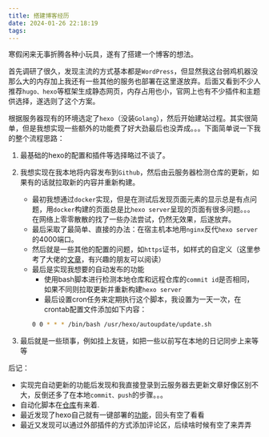 ```yaml
---
title: 搭建博客经历
date: 2024-01-26 22:18:19
tags:
---
```

寒假闲来无事折腾各种小玩具，遂有了搭建一个博客的想法。

首先调研了很久，发现主流的方式基本都是`WordPress`，但显然我这台弱鸡机器没那么大的内存加上我还有一些其他的服务也部署在这里遂放弃。后面又看到不少人推荐`hugo、hexo`等框架生成静态网页，内存占用也小，官网上也有不少插件和主题供选择，遂选则了这个方案。

根据服务器现有的环境选定了`hexo`（没装`Golang`），然后开始建站过程。其实很简单，但是我想实现一些额外的功能费了好大劲最后也没弄成。。。下面简单说一下我的整个流程思路：

1. 最基础的hexo的配置和插件等选择略过不谈了。

2. 我想实现在我本地将内容发布到`Github`，然后由云服务器检测仓库的更新，如果有的话就拉取新的内容并重新构建。
    - 最初我想通过`docker`实现，但是在测试后发现页面元素的显示总是有点问题，用`docker`构建的页面总是比`hexo server`呈现的页面有很多问题。。。在网络上零零散散的找了一些办法尝试，仍然无效果，后遂放弃。
    - 最后采取了最简单、直接的办法：在宿主机本地用`nginx`反代`hexo server`的4000端口。
    - 然后就是一些其他的配置的问题，如`https`证书，如样式的自定义（这里参考了大佬的[文章](https://zenreal.github.io/posts/44730/)，有兴趣的朋友可以阅读）
    - 最后是实现我想要的自动发布的功能
        - 使用bash脚本进行检测本地仓库和远程仓库的`commit id`是否相同，如果不同则拉取更新并重新构建`hexo server`
        - 最后设置cron任务来定期执行这个脚本，我设置为一天一次，在crontab配置文件添加如下内容：
        ```bash
        0 0 * * * /bin/bash /usr/hexo/autoupdate/update.sh
        ```


3. 最后就是一些琐事，例如挂上友链，如把一些以前写在本地的日记同步上来等等

后记：
- 实现完自动更新的功能后发现和我直接登录到云服务器去更新文章好像区别不大，反倒还多了在本地`commit、push`的步骤。。。
- 自动化脚本在[仓库](https://github.com/Kalopers/hexo-page)有来着.
- 最近发现了hexo自己就有一键部署的[功能](https://hexo.io/zh-cn/docs/one-command-deployment)，回头有空了看看
- 最近又发现可以通过外部插件的方式添加评论区，后续啥时候有空了来弄弄